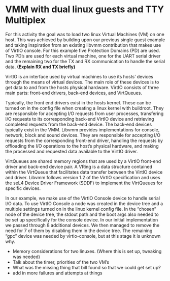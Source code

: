 # VMM with dual linux guests and TTY Multiplex

For this activity the goal was to load two linux Virtual Machines (VM) on one host. This was achieved by building upon our previous single guest example and taking inspiration from an existing libvmm contribution that makes use of VirtIO console. For this example five Protection Domains (PD) are used. Two PD’s are used for each virtual machine, one for the UART serial driver and the remaining two for the TX and RX communication to handle the serial data. **(Explain RX and TX briefly)**

VirtIO is an interface used by virtual machines to use its hosts’ devices through the means of virtual devices. The main role of these devices is to get data to and from the hosts physical hardware. VirtIO consists of three main parts: front-end drivers, back-end devices, and VirtQueues.

Typically, the front end drivers exist in the hosts kernel. These can be turned on in the config file when creating a linux kernel with buildroot. They are responsible for accepting I/O requests from user processes, transfering I/O requests to its corresponding back-end VirtIO device and retrieving completed requests from the back-end device. The back-end devices typically exist in the VMM. Libvmm provides implementations for console, network, block and sound devices. They are responsible for accepting I/O requests from the corresponding front-end driver,
handling the requests by offloading the I/O operations to the host’s physical hardware,
and making the processed and requested data available to the VirtIO driver. 

VirtQueues are shared memory regions that are used by a VirtIO front-end driver and back-end device pair. A VRing is a data structure contained within the VirtQueue that facilitates data transfer between the VirtIO device and driver. Libvmm follows version 1.2 of the VirtIO specification and uses the seL4 Device Driver Framework (SDDF) to implement the VirtQueues for specific devices.

In our example, we make use of the VirtIO Console device to handle serial I/O data. To use VirtIO Console a node was created in the device tree and a multiple settings turned on in the linux kernel config file. In the “chosen” node of the device tree, the stdout path and the boot args also needed to be set up specifically for the console device. In our initial implementation we passed through 8 additional devices. We then managed to remove the need for 7 of them by disabling them in the device tree. The remaining “gpc” device was needed by virtio-console, but at this stage it is unknown why. 


* Memory considerations for two linuxes. (Where this is set up, tweaking was needed)
* Talk about the timer, priorities of the two VM’s
* What was the missing thing that bill found so that we could get set up?
* add in more failures and attempts at things 


